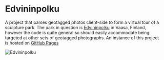 # Edvininpolku

A project that parses geotagged photos client-side to form a virtual tour of a sculpture park. The park in question is [Edvininpolku](https://fi.wikipedia.org/wiki/Edvininpolku) in Vaasa, Finland, however the code is quite general so should easily accommodate being targeted at other sets of geotagged photographs. An instance of this project is hosted on [GitHub Pages](https://simonarnell.github.io/edvininpolku/)

![Edvininpolku](https://repository-images.githubusercontent.com/212882811/71f00c80-e6e4-11e9-8169-8f086e2f69a0)
